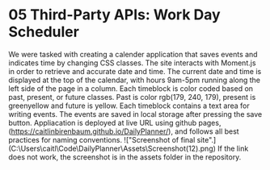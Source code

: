 # 05 Third-Party APIs: Work Day Scheduler

We were tasked with creating a calender application that saves events and indicates time by changing CSS classes. The site interacts with Moment.js in order to retrieve and accurate date and time. The current date and time is displayed at the top of the calendar, with hours 9am-5pm running along the left side of the page in a column. Each timeblock is color coded based on past, present, or future classes. Past is color rgb(179, 240, 179), present is greenyellow and future is yellow. Each timeblock contains a text area for writing events. The events are saved in local storage after pressing the save button. Appliacation is deployed at live URL using github pages, (https://caitlinbirenbaum.github.io/DailyPlanner/), and follows all best practices for naming conventions.
!["Screenshot of final site".] (C:\Users\caitl\Code\DailyPlanner\Assets\Screenshot(12).png)
If the link does not work, the screenshot is in the assets folder in the repository.
